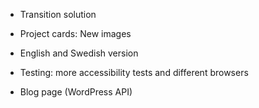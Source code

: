 * Transition solution

* Project cards:  New images
* English and Swedish version 

 
* Testing: more accessibility tests and different browsers
* Blog page (WordPress API)